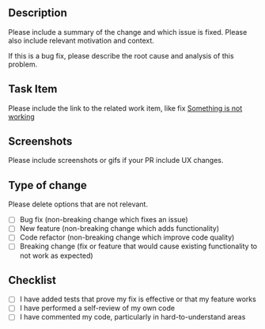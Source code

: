 ## Description

Please include a summary of the change and which issue is fixed. Please also include relevant motivation and context. 

If this is a bug fix, please describe the root cause and analysis of this problem. 

## Task Item

Please include the link to the related work item, like fix [Something is not working](http://url.here)

## Screenshots 

Please include screenshots or gifs if your PR include UX changes.

## Type of change

Please delete options that are not relevant.
- [ ] Bug fix (non-breaking change which fixes an issue)
- [ ] New feature (non-breaking change which adds functionality)
- [ ] Code refactor (non-breaking change which improve code quality)
- [ ] Breaking change (fix or feature that would cause existing functionality to not work as expected)

## Checklist

- [ ] I have added tests that prove my fix is effective or that my feature works
- [ ] I have performed a self-review of my own code
- [ ] I have commented my code, particularly in hard-to-understand areas
